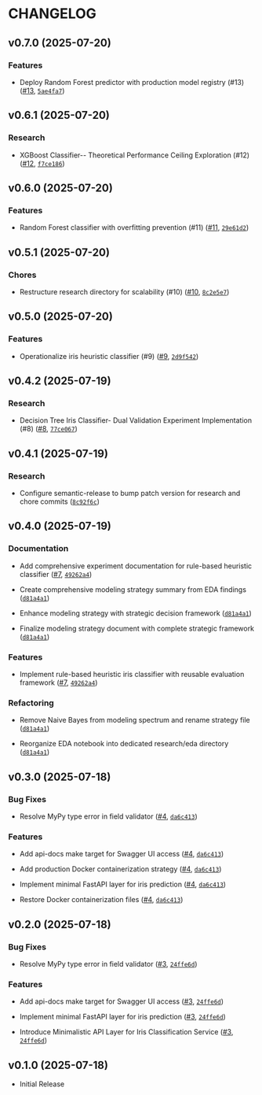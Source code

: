 # CHANGELOG

<!-- version list -->

## v0.7.0 (2025-07-20)

### Features

- Deploy Random Forest predictor with production model registry (#13)
  ([#13](https://github.com/maintainx-take-home/leo-garcia-vargas/pull/13),
  [`5ae4fa7`](https://github.com/maintainx-take-home/leo-garcia-vargas/commit/5ae4fa700362320c550ab325c7f45ba099582fe6))


## v0.6.1 (2025-07-20)

### Research

- XGBoost Classifier-- Theoretical Performance Ceiling Exploration (#12)
  ([#12](https://github.com/maintainx-take-home/leo-garcia-vargas/pull/12),
  [`f7ce186`](https://github.com/maintainx-take-home/leo-garcia-vargas/commit/f7ce186063d25d12e9d544ded586907727934736))


## v0.6.0 (2025-07-20)

### Features

- Random Forest classifier with overfitting prevention (#11)
  ([#11](https://github.com/maintainx-take-home/leo-garcia-vargas/pull/11),
  [`29e61d2`](https://github.com/maintainx-take-home/leo-garcia-vargas/commit/29e61d21b7f921ececd0bd1fbf0219543bb7abd8))


## v0.5.1 (2025-07-20)

### Chores

- Restructure research directory for scalability (#10)
  ([#10](https://github.com/maintainx-take-home/leo-garcia-vargas/pull/10),
  [`8c2e5e7`](https://github.com/maintainx-take-home/leo-garcia-vargas/commit/8c2e5e7bbdbb060787c401e48f9e5bf6d711b3a3))


## v0.5.0 (2025-07-20)

### Features

- Operationalize iris heuristic classifier (#9)
  ([#9](https://github.com/maintainx-take-home/leo-garcia-vargas/pull/9),
  [`2d9f542`](https://github.com/maintainx-take-home/leo-garcia-vargas/commit/2d9f54244748f47912ef20d7949b61f4987af90d))


## v0.4.2 (2025-07-19)

### Research

- Decision Tree Iris Classifier- Dual Validation Experiment Implementation (#8)
  ([#8](https://github.com/maintainx-take-home/leo-garcia-vargas/pull/8),
  [`77ce067`](https://github.com/maintainx-take-home/leo-garcia-vargas/commit/77ce067d76f5ace3a90f55dcefb2398f5925f5e0))


## v0.4.1 (2025-07-19)

### Research

- Configure semantic-release to bump patch version for research and chore commits
  ([`8c92f6c`](https://github.com/maintainx-take-home/leo-garcia-vargas/commit/8c92f6ca06760e301a02049069bea3c94228cc4c))


## v0.4.0 (2025-07-19)

### Documentation

- Add comprehensive experiment documentation for rule-based heuristic classifier
  ([#7](https://github.com/maintainx-take-home/leo-garcia-vargas/pull/7),
  [`49262a4`](https://github.com/maintainx-take-home/leo-garcia-vargas/commit/49262a424cd9f928817b0ebec57f4d251302a008))

- Create comprehensive modeling strategy summary from EDA findings
  ([`d81a4a1`](https://github.com/maintainx-take-home/leo-garcia-vargas/commit/d81a4a1b15e540aa6b155003e780028755672c19))

- Enhance modeling strategy with strategic decision framework
  ([`d81a4a1`](https://github.com/maintainx-take-home/leo-garcia-vargas/commit/d81a4a1b15e540aa6b155003e780028755672c19))

- Finalize modeling strategy document with complete strategic framework
  ([`d81a4a1`](https://github.com/maintainx-take-home/leo-garcia-vargas/commit/d81a4a1b15e540aa6b155003e780028755672c19))

### Features

- Implement rule-based heuristic iris classifier with reusable evaluation framework
  ([#7](https://github.com/maintainx-take-home/leo-garcia-vargas/pull/7),
  [`49262a4`](https://github.com/maintainx-take-home/leo-garcia-vargas/commit/49262a424cd9f928817b0ebec57f4d251302a008))

### Refactoring

- Remove Naive Bayes from modeling spectrum and rename strategy file
  ([`d81a4a1`](https://github.com/maintainx-take-home/leo-garcia-vargas/commit/d81a4a1b15e540aa6b155003e780028755672c19))

- Reorganize EDA notebook into dedicated research/eda directory
  ([`d81a4a1`](https://github.com/maintainx-take-home/leo-garcia-vargas/commit/d81a4a1b15e540aa6b155003e780028755672c19))


## v0.3.0 (2025-07-18)

### Bug Fixes

- Resolve MyPy type error in field validator
  ([#4](https://github.com/maintainx-take-home/leo-garcia-vargas/pull/4),
  [`da6c413`](https://github.com/maintainx-take-home/leo-garcia-vargas/commit/da6c41377330f0bd888cb38eb2231fb53b32906c))

### Features

- Add api-docs make target for Swagger UI access
  ([#4](https://github.com/maintainx-take-home/leo-garcia-vargas/pull/4),
  [`da6c413`](https://github.com/maintainx-take-home/leo-garcia-vargas/commit/da6c41377330f0bd888cb38eb2231fb53b32906c))

- Add production Docker containerization strategy
  ([#4](https://github.com/maintainx-take-home/leo-garcia-vargas/pull/4),
  [`da6c413`](https://github.com/maintainx-take-home/leo-garcia-vargas/commit/da6c41377330f0bd888cb38eb2231fb53b32906c))

- Implement minimal FastAPI layer for iris prediction
  ([#4](https://github.com/maintainx-take-home/leo-garcia-vargas/pull/4),
  [`da6c413`](https://github.com/maintainx-take-home/leo-garcia-vargas/commit/da6c41377330f0bd888cb38eb2231fb53b32906c))

- Restore Docker containerization files
  ([#4](https://github.com/maintainx-take-home/leo-garcia-vargas/pull/4),
  [`da6c413`](https://github.com/maintainx-take-home/leo-garcia-vargas/commit/da6c41377330f0bd888cb38eb2231fb53b32906c))


## v0.2.0 (2025-07-18)

### Bug Fixes

- Resolve MyPy type error in field validator
  ([#3](https://github.com/maintainx-take-home/leo-garcia-vargas/pull/3),
  [`24ffe6d`](https://github.com/maintainx-take-home/leo-garcia-vargas/commit/24ffe6da482f7e417dff84e5ee3429bdd284a4b3))

### Features

- Add api-docs make target for Swagger UI access
  ([#3](https://github.com/maintainx-take-home/leo-garcia-vargas/pull/3),
  [`24ffe6d`](https://github.com/maintainx-take-home/leo-garcia-vargas/commit/24ffe6da482f7e417dff84e5ee3429bdd284a4b3))

- Implement minimal FastAPI layer for iris prediction
  ([#3](https://github.com/maintainx-take-home/leo-garcia-vargas/pull/3),
  [`24ffe6d`](https://github.com/maintainx-take-home/leo-garcia-vargas/commit/24ffe6da482f7e417dff84e5ee3429bdd284a4b3))

- Introduce Minimalistic API Layer for Iris Classification Service
  ([#3](https://github.com/maintainx-take-home/leo-garcia-vargas/pull/3),
  [`24ffe6d`](https://github.com/maintainx-take-home/leo-garcia-vargas/commit/24ffe6da482f7e417dff84e5ee3429bdd284a4b3))


## v0.1.0 (2025-07-18)

- Initial Release

